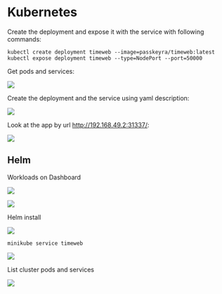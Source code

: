 # Kubernetes

Create the deployment and expose it with the service with following commands:

```
kubectl create deployment timeweb --image=passkeyra/timeweb:latest
kubectl expose deployment timeweb --type=NodePort --port=50000
```

Get pods and services:

![](https://i.ibb.co/8g3SyCM/1.png)

Create the deployment and the service using yaml description:

![](https://i.ibb.co/sb0DcsY/2.png)

Look at the app by url http://192.168.49.2:31337/:

![](https://i.ibb.co/DpKV7fJ/3.png)

## Helm

Workloads on Dashboard

![](https://i.ibb.co/2c33K8K/1.png)

![](https://i.ibb.co/5sjy90q/2.png)

Helm install

![](https://i.ibb.co/WfgT2mt/4.png)

`minikube service timeweb`

![](https://i.ibb.co/NK83gK6/3.png)

List cluster pods and services

![](https://i.ibb.co/vh1ky5L/5.png)
